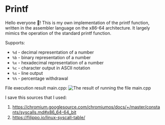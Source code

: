 # Printf
Hello everyone :wave:! This is my own implementation of the printf function, written in the assembler language on the x86-64 architecture. It largely mimics the operation of the standard printf function.

Supports:
* `%d` - decimal representation of a number
* `%b` - binary representation of a number
* `%x` - hexadecimal representation of a number
* `%c` - character output in ASCII notation
* `%s` - line output
* `%%` - percentage withdrawal

File execution result main.cpp:
![The result of running the file main.cpp](images/result.png)

I save this sources that I used:
1) https://chromium.googlesource.com/chromiumos/docs/+/master/constants/syscalls.md#x86_64-64_bit
2) https://filippo.io/linux-syscall-table/



